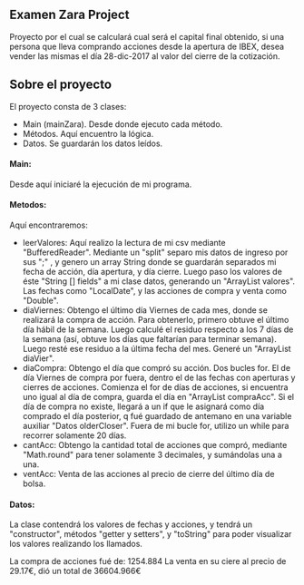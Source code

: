 
## Examen Zara Project

Proyecto por el cual se calculará cual será el capital final obtenido, si una persona que lleva comprando acciones desde la apertura de IBEX, desea vender las mismas el día 28-dic-2017 al valor del cierre de la cotización.


## Sobre el proyecto

El proyecto consta de 3 clases:
- Main (mainZara). Desde donde ejecuto cada método.
- Métodos. Aquí encuentro la lógica.
- Datos. Se guardarán los datos leídos.

#### Main:
Desde aquí iniciaré la ejecución de mi programa.

#### Metodos:
Aquí encontraremos:
- leerValores: Aquí realizo la lectura de mi csv mediante "BufferedReader". Mediante un "split" separo mis datos de ingreso por sus ";" , y genero un array String donde se guardarán separados mi fecha de acción, día apertura, y día cierre. Luego paso los valores de éste "String [] fields" a mi clase datos, generando un "ArrayList<Datos> valores". Las fechas como "LocalDate", y las acciones de compra y venta como "Double".
- diaViernes: Obtengo el último día Viernes de cada mes, donde se realizará la compra de acción. Para obtenerlo, primero obtuve el último día hábil de la semana. Luego calculé el residuo respecto a los 7 días de la semana (así, obtuve los días que faltarían para terminar semana). Luego resté ese residuo a la última fecha del mes. Generé un "ArrayList<LocalDate> diaVier".
- diaCompra: Obtengo el día que compró su acción. Dos bucles for. El de día Viernes de compra por fuera, dentro el de las fechas con aperturas y cierres de acciones. Comienza el for de días de acciones, si encuentra uno igual al día de compra, guarda el día en "ArrayList<Datos> compraAcc". Si el día de compra no existe, llegará a un if que le asignará como día comprado el día posterior, q fué guardado de antemano en una variable auxiliar "Datos olderCloser". Fuera de mi bucle for, utilizo un while para recorrer solamente 20 días.
- cantAcc: Obtengo la cantidad total de acciones que compró, mediante "Math.round" para tener solamente 3 decimales, y sumándolas una a una.
- ventAcc: Venta de las acciones al precio de cierre del último día de bolsa.

#### Datos:

La clase contendrá los valores de fechas y acciones, y tendrá un "constructor", métodos "getter y setters", y "toString" para poder visualizar los valores realizando los llamados.
  
  La compra de acciones fué de: 1254.884
  La venta en su ciere al precio de 29.17€, dió un total de 36604.966€

